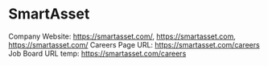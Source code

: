 # SmartAsset

Company Website: https://smartasset.com/, https://smartasset.com, https://smartasset.com/
Careers Page URL: https://smartasset.com/careers
Job Board URL temp: https://smartasset.com/careers